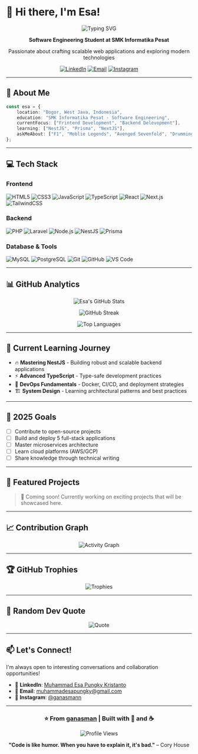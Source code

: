 # 👋 Hi there, I'm Esa!

<div align="center">
  
  ![Typing SVG](https://readme-typing-svg.herokuapp.com?font=Fira+Code&weight=600&size=28&pause=1000&color=3B82F6&center=true&vCenter=true&width=600&lines=Full-Stack+Web+Developer;Software+Engineering+Student;Always+Learning%2C+Always+Building)
  
  **Software Engineering Student at SMK Informatika Pesat**
  
  Passionate about crafting scalable web applications and exploring modern technologies
  
  [![LinkedIn](https://img.shields.io/badge/-Connect-0A66C2?style=flat-square&logo=linkedin&logoColor=white)](https://www.linkedin.com/in/muhammad-esa-pungky-kristanto-458a78378/)
  [![Email](https://img.shields.io/badge/-Email%20Me-D14836?style=flat-square&logo=gmail&logoColor=white)](mailto:muhammadesapungky@gmail.com)
  [![Instagram](https://img.shields.io/badge/-Follow-E4405F?style=flat-square&logo=instagram&logoColor=white)](https://www.instagram.com/ganasmann/)
  
</div>

---

## 🚀 About Me

```typescript
const esa = {
    location: "Bogor, West Java, Indonesia",
    education: "SMK Informatika Pesat - Software Engineering",
    currentFocus: ["Frintend Development", "Backend Delevopment"],
    learning: ["NestJS", "Prisma", "NextJS"],
    askMeAbout: ["F1", "Moblie Legends", "Avenged Sevenfold", "Drumming"],
};
```

---

## 💻 Tech Stack

### Frontend
![HTML5](https://img.shields.io/badge/-HTML5-E34F26?style=for-the-badge&logo=html5&logoColor=white)
![CSS3](https://img.shields.io/badge/-CSS3-1572B6?style=for-the-badge&logo=css3&logoColor=white)
![JavaScript](https://img.shields.io/badge/-JavaScript-F7DF1E?style=for-the-badge&logo=javascript&logoColor=black)
![TypeScript](https://img.shields.io/badge/-TypeScript-3178C6?style=for-the-badge&logo=typescript&logoColor=white)
![React](https://img.shields.io/badge/-React-61DAFB?style=for-the-badge&logo=react&logoColor=black)
![Next.js](https://img.shields.io/badge/-Next.js-000000?style=for-the-badge&logo=nextdotjs&logoColor=white)
![TailwindCSS](https://img.shields.io/badge/-Tailwind-06B6D4?style=for-the-badge&logo=tailwindcss&logoColor=white)

### Backend
![PHP](https://img.shields.io/badge/-PHP-777BB4?style=for-the-badge&logo=php&logoColor=white)
![Laravel](https://img.shields.io/badge/-Laravel-FF2D20?style=for-the-badge&logo=laravel&logoColor=white)
![Node.js](https://img.shields.io/badge/-Node.js-339933?style=for-the-badge&logo=nodedotjs&logoColor=white)
![NestJS](https://img.shields.io/badge/-NestJS-E0234E?style=for-the-badge&logo=nestjs&logoColor=white)
![Prisma](https://img.shields.io/badge/-Prisma-2D3748?style=for-the-badge&logo=prisma&logoColor=white)

### Database & Tools
![MySQL](https://img.shields.io/badge/-MySQL-4479A1?style=for-the-badge&logo=mysql&logoColor=white)
![PostgreSQL](https://img.shields.io/badge/-PostgreSQL-4169E1?style=for-the-badge&logo=postgresql&logoColor=white)
![Git](https://img.shields.io/badge/-Git-F05032?style=for-the-badge&logo=git&logoColor=white)
![GitHub](https://img.shields.io/badge/-GitHub-181717?style=for-the-badge&logo=github&logoColor=white)
![VS Code](https://img.shields.io/badge/-VS%20Code-007ACC?style=for-the-badge&logo=visualstudiocode&logoColor=white)

---

## 📊 GitHub Analytics

<div align="center">
  
  ![Esa's GitHub Stats](https://github-readme-stats.vercel.app/api?username=ganasman&show_icons=true&theme=tokyonight&hide_border=true&bg_color=0D1117&title_color=3B82F6&icon_color=3B82F6&text_color=C9D1D9)
  
  ![GitHub Streak](https://github-readme-streak-stats.herokuapp.com/?user=ganasman&theme=tokyonight&hide_border=true&background=0D1117&ring=3B82F6&fire=3B82F6&currStreakLabel=3B82F6)
  
  ![Top Languages](https://github-readme-stats.vercel.app/api/top-langs/?username=ganasman&layout=compact&theme=tokyonight&hide_border=true&bg_color=0D1117&title_color=3B82F6&text_color=C9D1D9&langs_count=8)

</div>

---

## 🌱 Current Learning Journey

- 🔥 **Mastering NestJS** - Building robust and scalable backend applications
- ⚡ **Advanced TypeScript** - Type-safe development practices
- 🐳 **DevOps Fundamentals** - Docker, CI/CD, and deployment strategies
- 🏗️ **System Design** - Learning architectural patterns and best practices

---

## 🎯 2025 Goals

- [ ] Contribute to open-source projects
- [ ] Build and deploy 5 full-stack applications
- [ ] Master microservices architecture
- [ ] Learn cloud platforms (AWS/GCP)
- [ ] Share knowledge through technical writing

---

## 💼 Featured Projects

> 🚧 Coming soon! Currently working on exciting projects that will be showcased here.

---

## 📈 Contribution Graph

<div align="center">
  
  ![Activity Graph](https://github-readme-activity-graph.vercel.app/graph?username=ganasman&theme=tokyo-night&hide_border=true&bg_color=0D1117&color=3B82F6&line=3B82F6&point=FFFFFF)

</div>

---

## 🏆 GitHub Trophies

<div align="center">
  
  ![Trophies](https://github-profile-trophy.vercel.app/?username=ganasman&theme=tokyonight&no-frame=true&no-bg=true&row=1&column=7)

</div>

---

## 💬 Random Dev Quote

<div align="center">
  
  ![Quote](https://quotes-github-readme.vercel.app/api?type=horizontal&theme=tokyonight)

</div>

---

## 📫 Let's Connect!

I'm always open to interesting conversations and collaboration opportunities!

- 💼 **LinkedIn**: [Muhammad Esa Pungky Kristanto](https://www.linkedin.com/in/muhammad-esa-pungky-kristanto-458a78378/)
- 📧 **Email**: [muhammadesapungky@gmail.com](mailto:muhammadesapungky@gmail.com)
- 📸 **Instagram**: [@ganasmann](https://www.instagram.com/ganasmann/)

---

<div align="center">
  
  ### ⭐ From [ganasman](https://github.com/ganasman) | Built with 💙 and ☕
  
  ![Profile Views](https://komarev.com/ghpvc/?username=ganasman&color=3B82F6&style=flat-square&label=Profile+Views)
  
  **"Code is like humor. When you have to explain it, it's bad."** – Cory House

</div>
